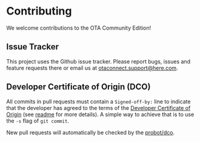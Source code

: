 # Contributing

We welcome contributions to the OTA Community Edition!

## Issue Tracker

This project uses the Github issue tracker. Please report bugs, issues and feature requests there or email us at otaconnect.support@here.com.


## Developer Certificate of Origin (DCO)


All commits in pull requests must contain a `Signed-off-by:` line to indicate that the developer has agreed to the terms of the [Developer Certificate of Origin](https://developercertificate.org) (see [readme](README.adoc) for more details). A simple way to achieve that is to use the `-s` flag of `git commit`.

New pull requests will automatically be checked by the [probot/dco](https://probot.github.io/apps/dco/).

